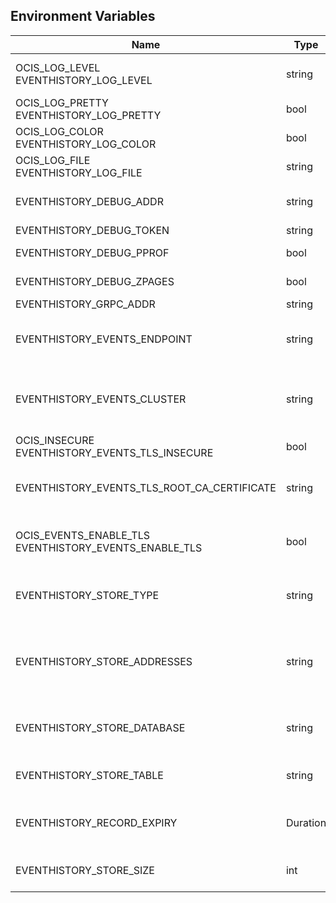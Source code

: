 ## Environment Variables

| Name | Type | Default Value | Description |
|------|------|---------------|-------------|
| OCIS_LOG_LEVEL<br/>EVENTHISTORY_LOG_LEVEL | string |  | The log level. Valid values are: "panic", "fatal", "error", "warn", "info", "debug", "trace".|
| OCIS_LOG_PRETTY<br/>EVENTHISTORY_LOG_PRETTY | bool | false | Activates pretty log output.|
| OCIS_LOG_COLOR<br/>EVENTHISTORY_LOG_COLOR | bool | false | Activates colorized log output.|
| OCIS_LOG_FILE<br/>EVENTHISTORY_LOG_FILE | string |  | The path to the log file. Activates logging to this file if set.|
| EVENTHISTORY_DEBUG_ADDR | string |  | Bind address of the debug server, where metrics, health, config and debug endpoints will be exposed.|
| EVENTHISTORY_DEBUG_TOKEN | string |  | Token to secure the metrics endpoint.|
| EVENTHISTORY_DEBUG_PPROF | bool | false | Enables pprof, which can be used for profiling.|
| EVENTHISTORY_DEBUG_ZPAGES | bool | false | Enables zpages, which can be used for collecting and viewing in-memory traces.|
| EVENTHISTORY_GRPC_ADDR | string | 127.0.0.1:0 | The bind address of the GRPC service.|
| EVENTHISTORY_EVENTS_ENDPOINT | string | 127.0.0.1:9233 | The address of the event system. The event system is the message queuing service. It is used as message broker for the microservice architecture.|
| EVENTHISTORY_EVENTS_CLUSTER | string | ocis-cluster | The clusterID of the event system. The event system is the message queuing service. It is used as message broker for the microservice architecture. Mandatory when using NATS as event system.|
| OCIS_INSECURE<br/>EVENTHISTORY_EVENTS_TLS_INSECURE | bool | false | Whether to verify the server TLS certificates.|
| EVENTHISTORY_EVENTS_TLS_ROOT_CA_CERTIFICATE | string |  | The root CA certificate used to validate the server's TLS certificate. If provided NOTIFICATIONS_EVENTS_TLS_INSECURE will be seen as false.|
| OCIS_EVENTS_ENABLE_TLS<br/>EVENTHISTORY_EVENTS_ENABLE_TLS | bool | false | Enable TLS for the connection to the events broker. The events broker is the ocis service which receives and delivers events between the services..|
| EVENTHISTORY_STORE_TYPE | string | mem | The type of the eventhistory store. Supported values are: 'mem', 'ocmem', 'etcd', 'redis', 'nats-js', 'noop'. See the text description for details.|
| EVENTHISTORY_STORE_ADDRESSES | string |  | A comma separated list of addresses to access the configured store. This has no effect when 'in-memory' stores are configured. Note that the behaviour how addresses are used is dependent on the library of the configured store.|
| EVENTHISTORY_STORE_DATABASE | string |  | (optional) The database name the configured store should use. This has no effect when 'in-memory' stores are configured.|
| EVENTHISTORY_STORE_TABLE | string |  | (optional) The database table the store should use. This has no effect when 'in-memory' stores are configured.|
| EVENTHISTORY_RECORD_EXPIRY | Duration | 336h0m0s | Time to life for events in the store. The duration can be set as number followed by a unit identifier like s, m or h. Defaults to '336h' (2 weeks).|
| EVENTHISTORY_STORE_SIZE | int | 0 | The maximum quantity of items in the store. Only applies when store type 'ocmem' is configured. Defaults to 512.|